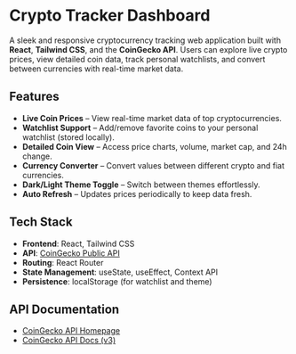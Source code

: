 # Crypto Tracker Dashboard

A sleek and responsive cryptocurrency tracking web application built with **React**, **Tailwind CSS**, and the **CoinGecko API**. Users can explore live crypto prices, view detailed coin data, track personal watchlists, and convert between currencies with real-time market data.

## Features

- **Live Coin Prices** – View real-time market data of top cryptocurrencies.
- **Watchlist Support** – Add/remove favorite coins to your personal watchlist (stored locally).
- **Detailed Coin View** – Access price charts, volume, market cap, and 24h change.
- **Currency Converter** – Convert values between different crypto and fiat currencies.
- **Dark/Light Theme Toggle** – Switch between themes effortlessly.
- **Auto Refresh** – Updates prices periodically to keep data fresh.

## Tech Stack

- **Frontend**: React, Tailwind CSS
- **API**: [CoinGecko Public API](https://www.coingecko.com/en/api)
- **Routing**: React Router
- **State Management**: useState, useEffect, Context API
- **Persistence**: localStorage (for watchlist and theme)

## API Documentation

- [CoinGecko API Homepage](https://www.coingecko.com/en/api)
- [CoinGecko API Docs (v3)](https://www.coingecko.com/api/documentations/v3)
